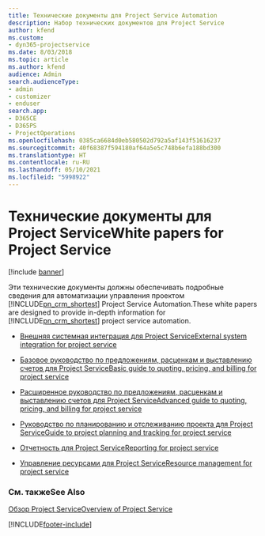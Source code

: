 ```yaml
---
title: Технические документы для Project Service Automation
description: Набор технических документов для Project Service
author: kfend
ms.custom:
- dyn365-projectservice
ms.date: 8/03/2018
ms.topic: article
ms.author: kfend
audience: Admin
search.audienceType:
- admin
- customizer
- enduser
search.app:
- D365CE
- D365PS
- ProjectOperations
ms.openlocfilehash: 0385ca6684d0eb580502d792a5af143f51616237
ms.sourcegitcommit: 40f68387f594180af64a5e5c748b6efa188bd300
ms.translationtype: HT
ms.contentlocale: ru-RU
ms.lasthandoff: 05/10/2021
ms.locfileid: "5998922"
---
```

# <a name="white-papers-for-project-service"></a><span data-ttu-id="aead5-103">Технические документы для Project Service</span><span class="sxs-lookup"><span data-stu-id="aead5-103">White papers for Project Service</span></span>

[!include [banner](../includes/psa-now-project-operations.md)]

<span data-ttu-id="aead5-104">Эти технические документы должны обеспечивать подробные сведения для автоматизации управления проектом [!INCLUDE[pn_crm_shortest](../includes/pn-crm-shortest.md)] Project Service Automation.</span><span class="sxs-lookup"><span data-stu-id="aead5-104">These white papers are designed to provide in-depth information for [!INCLUDE[pn_crm_shortest](../includes/pn-crm-shortest.md)] project service automation.</span></span>

-   [<span data-ttu-id="aead5-105">Внешняя системная интеграция для Project Service</span><span class="sxs-lookup"><span data-stu-id="aead5-105">External system integration for project service</span></span>](https://go.microsoft.com/fwlink/?LinkId=825445)

-   [<span data-ttu-id="aead5-106">Базовое руководство по предложениям, расценкам и выставлению счетов для Project Service</span><span class="sxs-lookup"><span data-stu-id="aead5-106">Basic guide to quoting, pricing, and billing for project service</span></span>](https://go.microsoft.com/fwlink/?LinkId=825241)

-   [<span data-ttu-id="aead5-107">Расширенное руководство по предложениям, расценкам и выставлению счетов для Project Service</span><span class="sxs-lookup"><span data-stu-id="aead5-107">Advanced guide to quoting, pricing, and billing for project service</span></span>](https://go.microsoft.com/fwlink/?LinkId=825242)

-   [<span data-ttu-id="aead5-108">Руководство по планированию и отслеживанию проекта для Project Service</span><span class="sxs-lookup"><span data-stu-id="aead5-108">Guide to project planning and tracking for project service</span></span>](https://go.microsoft.com/fwlink/?LinkId=825243)

-   [<span data-ttu-id="aead5-109">Отчетность для Project Service</span><span class="sxs-lookup"><span data-stu-id="aead5-109">Reporting for project service</span></span>](https://go.microsoft.com/fwlink/?LinkId=825446)

-   [<span data-ttu-id="aead5-110">Управление ресурсами для Project Service</span><span class="sxs-lookup"><span data-stu-id="aead5-110">Resource management for project service</span></span>](https://go.microsoft.com/fwlink/?LinkId=825244)

### <a name="see-also"></a><span data-ttu-id="aead5-111">См. также</span><span class="sxs-lookup"><span data-stu-id="aead5-111">See Also</span></span>
 [<span data-ttu-id="aead5-112">Обзор Project Service</span><span class="sxs-lookup"><span data-stu-id="aead5-112">Overview of Project Service</span></span>](../psa/overview.md)


[!INCLUDE[footer-include](../includes/footer-banner.md)]